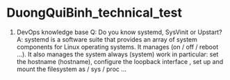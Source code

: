 # DuongQuiBinh_technical_test
1. DevOps knowledge base
  Q: Do you know systemd, SysVinit or Upstart?
  A: systemd is a software suite that provides an array of system components for Linux operating systems.
  It manages (on / off / reboot ...). It also manages the system always (system) work in particular: set the hostname (hostname), configure the loopback interface , set up and     mount the filesystem as / sys / proc ...
  
